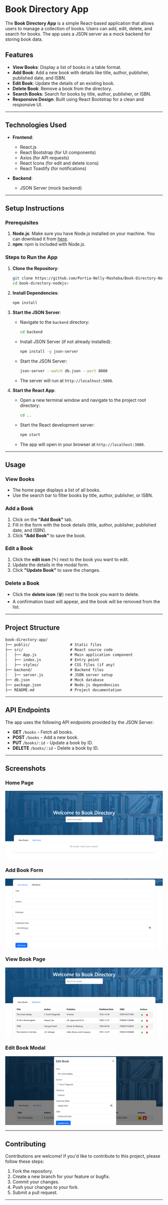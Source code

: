 # Book Directory App

The **Book Directory App** is a simple React-based application that allows users to manage a collection of books. Users can add, edit, delete, and search for books. The app uses a JSON server as a mock backend for storing book data.

## Features

- **View Books**: Display a list of books in a table format.
- **Add Book**: Add a new book with details like title, author, publisher, published date, and ISBN.
- **Edit Book**: Update the details of an existing book.
- **Delete Book**: Remove a book from the directory.
- **Search Books**: Search for books by title, author, publisher, or ISBN.
- **Responsive Design**: Built using React Bootstrap for a clean and responsive UI.

---

## Technologies Used

- **Frontend**:
  - React.js
  - React Bootstrap (for UI components)
  - Axios (for API requests)
  - React Icons (for edit and delete icons)
  - React Toastify (for notifications)

- **Backend**:
  - JSON Server (mock backend)

---

## Setup Instructions

### Prerequisites

1. **Node.js**: Make sure you have Node.js installed on your machine. You can download it from [here](https://nodejs.org/).
2. **npm**: npm is included with Node.js.

### Steps to Run the App

1. **Clone the Repository**:
   ```bash
   git clone https://github.com/Portia-Nelly-Mashaba/Book-Directory-Nodejs.git
   cd book-directory-nodejs>
   ```

2. **Install Dependencies**:
   ```bash
   npm install
   ```

3. **Start the JSON Server**:
   - Navigate to the `backend` directory:
     ```bash
     cd backend
     ```
   - Install JSON Server (if not already installed):
     ```bash
     npm install -g json-server
     ```
   - Start the JSON Server:
     ```bash
     json-server --watch db.json --port 8080
     ```
   - The server will run at `http://localhost:5000`.

4. **Start the React App**:
   - Open a new terminal window and navigate to the project root directory:
     ```bash
     cd ..
     ```
   - Start the React development server:
     ```bash
     npm start
     ```
   - The app will open in your browser at `http://localhost:3000`.

---

## Usage

### View Books
- The home page displays a list of all books.
- Use the search bar to filter books by title, author, publisher, or ISBN.

### Add a Book
1. Click on the **"Add Book"** tab.
2. Fill in the form with the book details (title, author, publisher, published date, and ISBN).
3. Click **"Add Book"** to save the book.

### Edit a Book
1. Click the **edit icon** (✎) next to the book you want to edit.
2. Update the details in the modal form.
3. Click **"Update Book"** to save the changes.

### Delete a Book
- Click the **delete icon** (🗑️) next to the book you want to delete.
- A confirmation toast will appear, and the book will be removed from the list.

---

## Project Structure

```
book-directory-app/
├── public/                  # Static files
├── src/                     # React source code
│   ├── App.js               # Main application component
│   ├── index.js             # Entry point
│   ├── styles/              # CSS files (if any)
├── backend/                 # Backend files
│   ├── server.js            # JSON server setup
├── db.json                  # Mock database
├── package.json             # Node.js dependencies
├── README.md                # Project documentation
```

---

## API Endpoints

The app uses the following API endpoints provided by the JSON Server:

- **GET** `/books` - Fetch all books.
- **POST** `/books` - Add a new book.
- **PUT** `/books/:id` - Update a book by ID.
- **DELETE** `/books/:id` - Delete a book by ID.

---

## Screenshots

### Home Page
![Home Page](src/assets/images/book1.png)

### Add Book Form
![Add Book Form](src/assets/images/book%20form.png)

### View Book Page
![View Books](src/assets/images/View-Books.png)

### Edit Book Modal
![Edit Book Modal](src/assets/images/edit%20book.png)

---

## Contributing

Contributions are welcome! If you'd like to contribute to this project, please follow these steps:

1. Fork the repository.
2. Create a new branch for your feature or bugfix.
3. Commit your changes.
4. Push your changes to your fork.
5. Submit a pull request.

---



